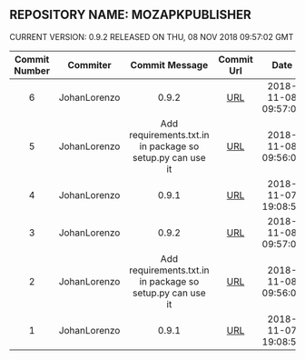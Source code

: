 ## REPOSITORY NAME: MOZAPKPUBLISHER
 CURRENT VERSION: 0.9.2 RELEASED ON THU, 08 NOV 2018 09:57:02 GMT

| Commit Number | Commiter | Commit Message | Commit Url | Date | 
|:---:|:----:|:----------------------------------:|:------:|:----:| 
|6|JohanLorenzo|0.9.2|[URL](https://github.com/mozilla-releng/mozapkpublisher/commit/ac653d9dccec8624f8ff25f31b994757cca5fd79)|2018-11-08 09:57:02
|5|JohanLorenzo|Add requirements.txt.in in package so setup.py can use it|[URL](https://github.com/mozilla-releng/mozapkpublisher/commit/faf0e1d2f62664cf325375ae90e546a665d00544)|2018-11-08 09:56:04
|4|JohanLorenzo|0.9.1|[URL](https://github.com/mozilla-releng/mozapkpublisher/commit/5e6e12b4f158efcfdc2b2e38f111087caf2c79d4)|2018-11-07 19:08:58
|3|JohanLorenzo|0.9.2|[URL](https://github.com/mozilla-releng/mozapkpublisher/commit/ac653d9dccec8624f8ff25f31b994757cca5fd79)|2018-11-08 09:57:02
|2|JohanLorenzo|Add requirements.txt.in in package so setup.py can use it|[URL](https://github.com/mozilla-releng/mozapkpublisher/commit/faf0e1d2f62664cf325375ae90e546a665d00544)|2018-11-08 09:56:04
|1|JohanLorenzo|0.9.1|[URL](https://github.com/mozilla-releng/mozapkpublisher/commit/5e6e12b4f158efcfdc2b2e38f111087caf2c79d4)|2018-11-07 19:08:58


